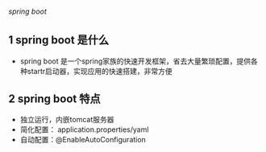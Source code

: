 ###### spring boot
1 spring boot 是什么
- 
- spring boot 是一个spring家族的快速开发框架，省去大量繁琐配置，提供各种startr启动器，实现应用的快速搭建，非常方便

2 spring boot 特点
- 
- 独立运行，内嵌tomcat服务器
- 简化配置： application.properties/yaml 
- 自动配置：@EnableAutoConfiguration